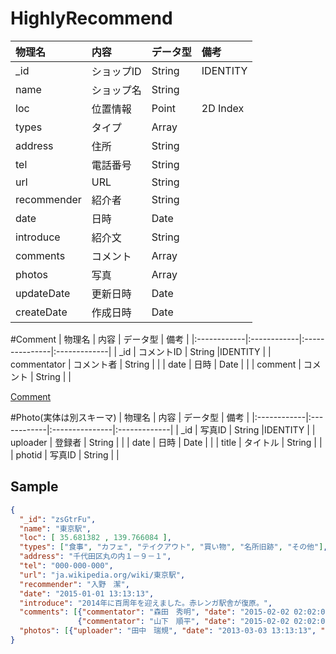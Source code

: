 # HighlyRecommend
| 物理名      | 内容        |  データ型      | 備考         |
|:------------|:------------|:---------------|:-------------|
| _id         | ショップID  | String         |IDENTITY      |
| name        | ショップ名  | String         |              |
| loc         | 位置情報    | Point          |2D Index      |
| types       | タイプ      | Array<String>  |              |
| address     | 住所        | String         |              |
| tel         | 電話番号    | String         |              |
| url         | URL         | String         |              |
| recommender | 紹介者      | String         |              |
| date        | 日時        | Date           |              |
| introduce   | 紹介文      | String         |              |
| comments    | コメント    | Array<Comment> |              |
| photos      | 写真        | Array<Photo>   |              |
| updateDate　| 更新日時    | Date           |              |
| createDate  | 作成日時    | Date           |              |

#Comment
| 物理名      | 内容        |  データ型      | 備考         |
|:------------|:------------|:---------------|:-------------|
| _id         | コメントID  | String         |IDENTITY      |
| commentator | コメント者  | String         |              |
| date        | 日時        | Date           |              |
| comment     | コメント    | String         |              |

[Comment](https://github.com/jyamashita/washinoitioshi/blob/master/document/collection/Comment.md)

#Photo(実体は別スキーマ)
| 物理名      | 内容        |  データ型      | 備考         |
|:------------|:------------|:---------------|:-------------|
| _id         | 写真ID      | String         |IDENTITY      |
| uploader    | 登録者      | String         |              |
| date        | 日時        | Date           |              |
| title       | タイトル    | String         |              |
| photid      | 写真ID      | String         |              |

## Sample
```json
{
  "_id": "zsGtrFu",
  "name": "東京駅",
  "loc": [ 35.681382 , 139.766084 ],
  "types": ["食事", "カフェ", "テイクアウト", "買い物", "名所旧跡", "その他"],
  "address": "千代田区丸の内１－９－１",
  "tel": "000-000-000",
  "url": "ja.wikipedia.org/wiki/東京駅",
  "recommender": "入野　潔",
  "date": "2015-01-01 13:13:13",
  "introduce": "2014年に百周年を迎えました。赤レンガ駅舎が復原。",
  "comments": [{"commentator": "森田　秀明", "date": "2015-02-02 02:02:02", "comment": "東京駅開業100周年記念Suica当りました"},
               {"commentator": "山下　順平", "date": "2015-02-02 02:02:02", "comment": "..."}],
  "photos": [{"uploader": "田中　瑞規", "date": "2013-03-03 13:13:13", "title": "０地点", "photoid": "12345"}]
}
```
